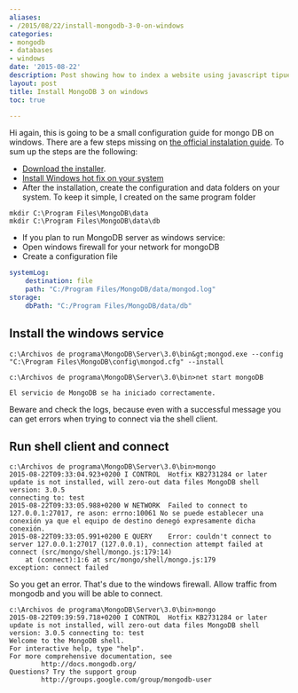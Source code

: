 ```yaml
---
aliases:
- /2015/08/22/install-mongodb-3-0-on-windows
categories:
- mongodb 
- databases
- windows
date: '2015-08-22'
description: Post showing how to index a website using javascript tipuesearch.
layout: post
title: Install MongoDB 3 on windows
toc: true

---
```


Hi again,
this is going to be a small configuration guide for mongo DB on windows. There are a few steps missing on [the official instalation guide](https://docs.mongodb.org/getting-started/shell/tutorial/install-mongodb-on-windows/).
To sum up the steps are the following:
 - [Download the installer](https://www.mongodb.com/try/download/community). 
 - [Install Windows hot fix on your system](https://support.microsoft.com/es-es/kb/2731284)
 - After the installation, create the configuration and data folders on your system. To keep it simple, I created on the same program folder

 
```shell
mkdir C:\Program Files\MongoDB\data
mkdir C:\Program Files\MongoDB\data\db
```
 - If you plan to run MongoDB server as windows service:
  - Open windows firewall for your network for mongoDB
  - Create a configuration file
 
```yaml
systemLog:
    destination: file
    path: "C:/Program Files/MongoDB/data/mongod.log"
storage:
    dbPath: "C:/Program Files/MongoDB/data/db"
```
## Install the windows service
 
```shell
c:\Archivos de programa\MongoDB\Server\3.0\bin&gt;mongod.exe --config "C:\Program Files\MongoDB\config\mongod.cfg" --install

c:\Archivos de programa\MongoDB\Server\3.0\bin>net start mongoDB

El servicio de MongoDB se ha iniciado correctamente.
```

Beware and check the logs, because even with a successful message you can get errors when trying to connect via the shell client.


	

## Run shell client and connect
 
```shell
c:\Archivos de programa\MongoDB\Server\3.0\bin>mongo
2015-08-22T09:33:04.923+0200 I CONTROL  Hotfix KB2731284 or later update is not installed, will zero-out data files MongoDB shell version: 3.0.5
connecting to: test
2015-08-22T09:33:05.988+0200 W NETWORK  Failed to connect to 127.0.0.1:27017, re ason: errno:10061 No se puede establecer una conexión ya que el equipo de destino denegó expresamente dicha conexión.
2015-08-22T09:33:05.991+0200 E QUERY    Error: couldn't connect to server 127.0.0.1:27017 (127.0.0.1), connection attempt failed at connect (src/mongo/shell/mongo.js:179:14)
    at (connect):1:6 at src/mongo/shell/mongo.js:179
exception: connect failed
```

So you get an error. That's due to the windows firewall. Allow traffic from mongodb and you will be able to connect.

```shell
c:\Archivos de programa\MongoDB\Server\3.0\bin>mongo
2015-08-22T09:39:59.718+0200 I CONTROL  Hotfix KB2731284 or later update is not installed, will zero-out data files MongoDB shell version: 3.0.5 connecting to: test 
Welcome to the MongoDB shell.
For interactive help, type "help".
For more comprehensive documentation, see
        http://docs.mongodb.org/
Questions? Try the support group
        http://groups.google.com/group/mongodb-user
```

